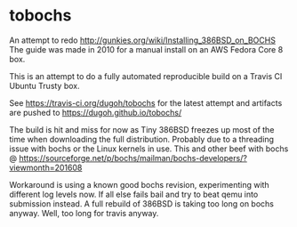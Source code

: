 # tobochs
An attempt to redo http://gunkies.org/wiki/Installing_386BSD_on_BOCHS
The guide was made in 2010 for a manual install on an AWS Fedora Core 8 box.

This is an attempt to do a fully automated reproducible build on a Travis CI Ubuntu Trusty box.

See https://travis-ci.org/dugoh/tobochs for the latest attempt and
artifacts are pushed to https://dugoh.github.io/tobochs/

The build is hit and miss for now as Tiny 386BSD freezes up most of the time when downloading the full distribution.
Probably due to a threading issue with bochs or the Linux kernels in use.
This and other beef with bochs @ https://sourceforge.net/p/bochs/mailman/bochs-developers/?viewmonth=201608

Workaround is using a known good bochs revision, experimenting with different log levels now.
If all else fails bail and try to beat qemu into submission instead. A full rebuild of 386BSD is taking too long on bochs anyway. Well, too long for travis anyway.
